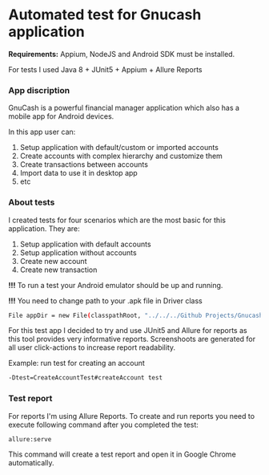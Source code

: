 # Automated test for Gnucash application

**Requirements:**
Appium, NodeJS and Android SDK must be installed. 

For tests I used Java 8 + JUnit5 + Appium + Allure Reports

### App discription

GnuCash is a powerful financial manager application which also has a mobile app for Android devices. 

In this app user can:
1. Setup application with default/custom or imported accounts
2. Create accounts with complex hierarchy and customize them
3. Create transactions between accounts
4. Import data to use it in desktop app
5. etc


### About tests
I created tests for four scenarios which are the most basic for this application. They are:
1. Setup application with default accounts
2. Setup application without accounts
3. Create new account
4. Create new transaction

**!!!** To run a test your Android emulator should be up and running.

**!!!** You need to change path to your .apk file in Driver class
```sh
File appDir = new File(classpathRoot, "../../../Github Projects/GnucashAndroid");
```

For this test app I decided to try and use JUnit5 and Allure for reports as this tool provides very informative reports. 
Screenshoots are generated for all user click-actions to increase report readability.

Example: run test for creating an account
```sh
-Dtest=CreateAccountTest#createAccount test
```

### Test report
For reports I'm using Allure Reports. 
To create and run reports you need to execute following command after you completed the test:
```sh
allure:serve
```
This command will create a test report and open it in Google Chrome automatically.
